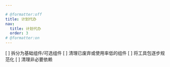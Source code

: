 ```yaml
---

# @formatter:off
title: 计划代办
nav:
  title: 计划代办
  order: 3
# @formatter:on
---
```

[ ] 拆分为基础组件/可选组件
[ ] 清理已废弃或使用率低的组件
[ ] 将工具包逐步规范化
[ ] 清理非必要依赖
